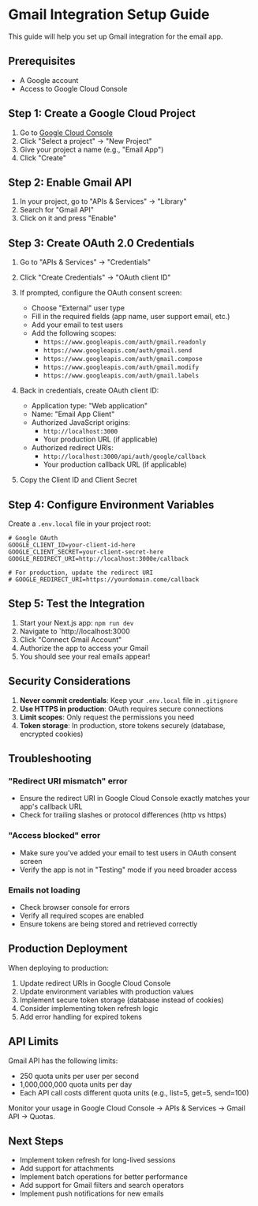 # Gmail Integration Setup Guide

This guide will help you set up Gmail integration for the email app.

## Prerequisites

- A Google account
- Access to Google Cloud Console

## Step 1: Create a Google Cloud Project

1. Go to [Google Cloud Console](https://console.cloud.google.com/)
2. Click "Select a project" → "New Project"
3. Give your project a name (e.g., "Email App")
4. Click "Create"

## Step 2: Enable Gmail API

1. In your project, go to "APIs & Services" → "Library"
2. Search for "Gmail API"
3. Click on it and press "Enable"

## Step 3: Create OAuth 2.0 Credentials

1. Go to "APIs & Services" → "Credentials"
2. Click "Create Credentials" → "OAuth client ID"
3. If prompted, configure the OAuth consent screen:
   - Choose "External" user type
   - Fill in the required fields (app name, user support email, etc.)
   - Add your email to test users
   - Add the following scopes:
     - `https://www.googleapis.com/auth/gmail.readonly`
     - `https://www.googleapis.com/auth/gmail.send`
     - `https://www.googleapis.com/auth/gmail.compose`
     - `https://www.googleapis.com/auth/gmail.modify`
     - `https://www.googleapis.com/auth/gmail.labels`

4. Back in credentials, create OAuth client ID:
   - Application type: "Web application"
   - Name: "Email App Client"
   - Authorized JavaScript origins:
     - `http://localhost:3000`
     - Your production URL (if applicable)
   - Authorized redirect URIs:
     - `http://localhost:3000/api/auth/google/callback`
     - Your production callback URL (if applicable)

5. Copy the Client ID and Client Secret

## Step 4: Configure Environment Variables

Create a `.env.local` file in your project root:

```env
# Google OAuth
GOOGLE_CLIENT_ID=your-client-id-here
GOOGLE_CLIENT_SECRET=your-client-secret-here
GOOGLE_REDIRECT_URI=http://localhost:3000e/callback

# For production, update the redirect URI
# GOOGLE_REDIRECT_URI=https://yourdomain.come/callback
```

## Step 5: Test the Integration

1. Start your Next.js app: `npm run dev`
2. Navigate to `http://localhost:3000
3. Click "Connect Gmail Account"
4. Authorize the app to access your Gmail
5. You should see your real emails appear!

## Security Considerations

1. **Never commit credentials**: Keep your `.env.local` file in `.gitignore`
2. **Use HTTPS in production**: OAuth requires secure connections
3. **Limit scopes**: Only request the permissions you need
4. **Token storage**: In production, store tokens securely (database, encrypted cookies)

## Troubleshooting

### "Redirect URI mismatch" error

- Ensure the redirect URI in Google Cloud Console exactly matches your app's callback URL
- Check for trailing slashes or protocol differences (http vs https)

### "Access blocked" error

- Make sure you've added your email to test users in OAuth consent screen
- Verify the app is not in "Testing" mode if you need broader access

### Emails not loading

- Check browser console for errors
- Verify all required scopes are enabled
- Ensure tokens are being stored and retrieved correctly

## Production Deployment

When deploying to production:

1. Update redirect URIs in Google Cloud Console
2. Update environment variables with production values
3. Implement secure token storage (database instead of cookies)
4. Consider implementing token refresh logic
5. Add error handling for expired tokens

## API Limits

Gmail API has the following limits:

- 250 quota units per user per second
- 1,000,000,000 quota units per day
- Each API call costs different quota units (e.g., list=5, get=5, send=100)

Monitor your usage in Google Cloud Console → APIs & Services → Gmail API → Quotas.

## Next Steps

- Implement token refresh for long-lived sessions
- Add support for attachments
- Implement batch operations for better performance
- Add support for Gmail filters and search operators
- Implement push notifications for new emails
